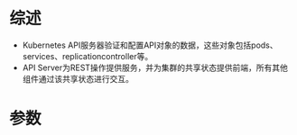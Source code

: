 # 综述

- Kubernetes API服务器验证和配置API对象的数据，这些对象包括pods、services、replicationcontroller等。
- API Server为REST操作提供服务，并为集群的共享状态提供前端，所有其他组件通过该共享状态进行交互。





# 参数

